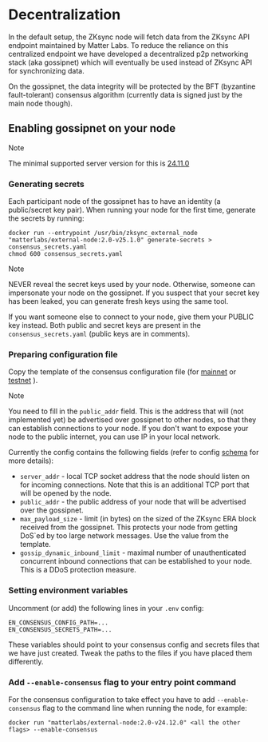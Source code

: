 # Decentralization

In the default setup, the ZKsync node will fetch data from the ZKsync API endpoint maintained by Matter Labs. To reduce
the reliance on this centralized endpoint we have developed a decentralized p2p networking stack (aka gossipnet) which
will eventually be used instead of ZKsync API for synchronizing data.

On the gossipnet, the data integrity will be protected by the BFT (byzantine fault-tolerant) consensus algorithm
(currently data is signed just by the main node though).

## Enabling gossipnet on your node

> [!NOTE]
>
> The minimal supported server version for this is
> [24.11.0](https://github.com/matter-labs/zksync-era/releases/tag/core-v24.11.0)

### Generating secrets

Each participant node of the gossipnet has to have an identity (a public/secret key pair). When running your node for
the first time, generate the secrets by running:

```
docker run --entrypoint /usr/bin/zksync_external_node "matterlabs/external-node:2.0-v25.1.0" generate-secrets > consensus_secrets.yaml
chmod 600 consensus_secrets.yaml
```

> [!NOTE]
>
> NEVER reveal the secret keys used by your node. Otherwise, someone can impersonate your node on the gossipnet. If you
> suspect that your secret key has been leaked, you can generate fresh keys using the same tool.
>
> If you want someone else to connect to your node, give them your PUBLIC key instead. Both public and secret keys are
> present in the `consensus_secrets.yaml` (public keys are in comments).

### Preparing configuration file

Copy the template of the consensus configuration file (for
[mainnet](https://github.com/matter-labs/zksync-era/blob/main/docs/src/guides/external-node/prepared_configs/mainnet_consensus_config.yaml)
or
[testnet](https://github.com/matter-labs/zksync-era/blob/main/docs/src/guides/external-node/prepared_configs/testnet_consensus_config.yaml)
).

> [!NOTE]
>
> You need to fill in the `public_addr` field. This is the address that will (not implemented yet) be advertised over
> gossipnet to other nodes, so that they can establish connections to your node. If you don't want to expose your node
> to the public internet, you can use IP in your local network.

Currently the config contains the following fields (refer to config
[schema](https://github.com/matter-labs/zksync-era/blob/990676c5f84afd2ff8cd337f495c82e8d1f305a4/core/lib/protobuf_config/src/proto/core/consensus.proto#L66)
for more details):

- `server_addr` - local TCP socket address that the node should listen on for incoming connections. Note that this is an
  additional TCP port that will be opened by the node.
- `public_addr` - the public address of your node that will be advertised over the gossipnet.
- `max_payload_size` - limit (in bytes) on the sized of the ZKsync ERA block received from the gossipnet. This protects
  your node from getting DoS`ed by too large network messages. Use the value from the template.
- `gossip_dynamic_inbound_limit` - maximal number of unauthenticated concurrent inbound connections that can be
  established to your node. This is a DDoS protection measure.

### Setting environment variables

Uncomment (or add) the following lines in your `.env` config:

```
EN_CONSENSUS_CONFIG_PATH=...
EN_CONSENSUS_SECRETS_PATH=...
```

These variables should point to your consensus config and secrets files that we have just created. Tweak the paths to
the files if you have placed them differently.

### Add `--enable-consensus` flag to your entry point command

For the consensus configuration to take effect you have to add `--enable-consensus` flag to the command line when
running the node, for example:

```
docker run "matterlabs/external-node:2.0-v24.12.0" <all the other flags> --enable-consensus
```

